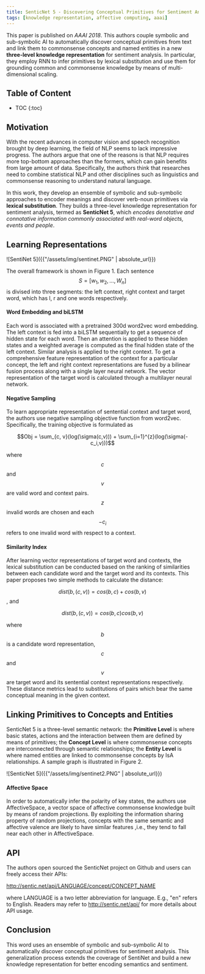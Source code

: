 ```yaml
---
title: SenticNet 5 - Discovering Conceptual Primitives for Sentiment Analysis by Means of Context Embeddings
tags: [knowledge representation, affective computing, aaai]
---
```


This paper is published on *AAAI 2018*. This authors couple symbolic and sub-symbolic AI to automatically discover conceptual primitives from text 
and link them to commonsense concepts and named entities in a new **three-level knowledge representation** for sentiment analysis. In particular, 
they employ RNN to infer primitives by lexical substitution and use them for grounding common and commonsense knowledge by means of multi-dimensional 
scaling. 

## Table of Content

* TOC
{:toc}

## Motivation

With the recent advances in computer vision and speech recognition brought by deep learning, the field of NLP seems to lack impressive progress.
The authors argue that one of the reasons is that NLP requires more top-bottom approaches than the formers, which can gain benefits from large amount 
of data. Specifically, the authors think that researches need to combine statistical NLP and other disciplines such as linguistics and commonsense reasoning 
to understand natural language.

In this work, they develop an ensemble of symbolic and sub-symbolic approaches to encoder meanings and discover verb-noun primitives via **lexical substitution**.
They builds a three-level knowledge representation for sentiment analysis, termed as **SenticNet 5**, which *encodes denotative and connotative information commonly
associated with real-word objects, events and people*.

## Learning Representations

![SentiNet 5]({{"/assets/img/sentinet.PNG" | absolute_url}})

The overall framework is shown in Figure 1. Each sentence $$S=[w_1, w_2, ..., W_n]$$ is divised into three segments: the left context, right context and target word, which has 
l, r and one words respectively. 

#### Word Embedding and biLSTM
Each word is associated with a pretrained 300d word2vec word embedding. The left context is fed into a biLSTM sequentially to get a sequence of hidden state for each word.
Then an attention is applied to these hidden states and a weighted average is computed as the final hidden state of the left context. Similar analysis is applied to 
the right context. To get a comprehensive feature representation of the context for a particular concept, the left and right context representations are fused by a bilinear
fusion process along with a single layer neural network. The vector representation of the target word is calculated through a multilayer neural network.

#### Negative Sampling
To learn appropriate representation of sentential context and target word, the authors use negative sampling objective function from word2vec. Specifically, the training 
objective is formulated as

$$Obj = \sum_{c, v}(log(\sigma(c,v))) + \sum_{i=1}^{z}(log(\sigma(-c_i,v)))$$

where $$c$$ and $$v$$ are valid word and context pairs. $$z$$ invalid words are chosen and each $$-c_i$$ refers to one invalid word with respect to a context.

#### Similarity Index
After learning vector representations of target word and contexts, the lexical substitution can be conducted based on the ranking of similarities between each candidate word and the target word and its contexts. This paper proposes two simple methods to calculate the distance:

$$dist(b,(c,v)) = cos(b,c) + cos(b,v)$$, and

$$dist(b,(c,v)) = cos(b,c)cos(b,v)$$

where $$b$$ is a candidate word representation, $$c$$ and $$v$$ are target word and its sentential context representations respectively. These distance metrics lead to 
substitutions of pairs which bear the same conceptual meaning in the given context.

## Linking Primitives to Concepts and Entities
SenticNet 5 is a three-level semantic network: the **Primitive Level** is where basic states, actions and the interaction between them are defined by means of primitives; the 
**Concept Level** is where commonsense concepts are interconnected through semantic relationships; the **Entity Level** is where named entities are linked to commonsense concepts by IsA relationships. A sample graph is illustrated in Figure 2. 

![SenticNet 5]({{"/assets/img/sentinet2.PNG" | absolute_url}})

#### Affective Space
In order to automatically infer the polarity of key states, the authors use AffectiveSpace, a vector space of affective commonsense knowledge built by means of random 
projections. By exploiting the information sharing property of random projections, concepts with the same semantic and affective valence are likely to have similar features
,i.e., they tend to fall near each other in AffectiveSpace. 

## API
The authors open sourced the SenticNet project on Github and users can freely access their APIs:

http://sentic.net/api/LANGUAGE/concept/CONCEPT_NAME

where LANGUAGE is a two letter abbreviation for language. E.g., "en" refers to English. Readers may refer to http://sentic.net/api/ for more details about API usage.

## Conclusion
This word uses an ensemble of symbolic and sub-symbolic AI to automatically discover conceptual primitives for sentiment analysis. This generalization process extends the 
coverage of SentiNet and build a new knowledge representation for better encoding semantics and sentiment. 